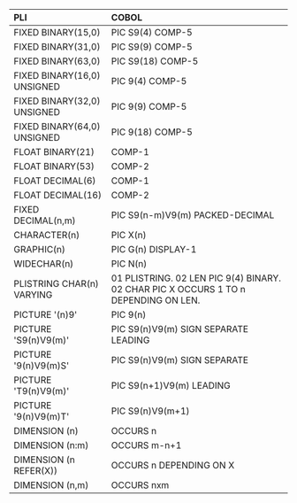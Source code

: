 | **PLI** | **COBOL** |
|:--------|:----------|
|FIXED BINARY(15,0) |PIC S9(4) COMP-5 |
|FIXED BINARY(31,0) |PIC S9(9) COMP-5 |
|FIXED BINARY(63,0) |PIC S9(18) COMP-5 |
|FIXED BINARY(16,0) UNSIGNED |PIC 9(4) COMP-5 |
|FIXED BINARY(32,0) UNSIGNED |PIC 9(9) COMP-5 |
|FIXED BINARY(64,0) UNSIGNED |PIC 9(18) COMP-5 |
|FLOAT BINARY(21) |COMP-1     |
|FLOAT BINARY(53) |COMP-2     |
|FLOAT DECIMAL(6) |COMP-1     |
|FLOAT DECIMAL(16) |COMP-2     |
|FIXED DECIMAL(n,m) |PIC S9(n-m)V9(m) PACKED-DECIMAL |
|CHARACTER(n) |PIC X(n)   |
|GRAPHIC(n) |PIC G(n) DISPLAY-1 |
|WIDECHAR(n) |PIC N(n)   |
|PLISTRING CHAR(n) VARYING |01 PLISTRING. 02 LEN PIC 9(4) BINARY. 02 CHAR PIC X OCCURS 1 TO n DEPENDING ON LEN.|
|PICTURE '(n)9' |PIC 9(n)   |
|PICTURE 'S9(n)V9(m)' |PIC S9(n)V9(m) SIGN SEPARATE LEADING |
|PICTURE '9(n)V9(m)S' |PIC S9(n)V9(m) SIGN SEPARATE |
|PICTURE 'T9(n)V9(m)' |PIC S9(n+1)V9(m) LEADING |
|PICTURE '9(n)V9(m)T' |PIC S9(n)V9(m+1) |
|DIMENSION (n) |OCCURS n   |
|DIMENSION (n:m) |OCCURS m-n+1 |
|DIMENSION (n REFER(X)) |OCCURS n DEPENDING ON X |
|DIMENSION (n,m) |OCCURS nxm |